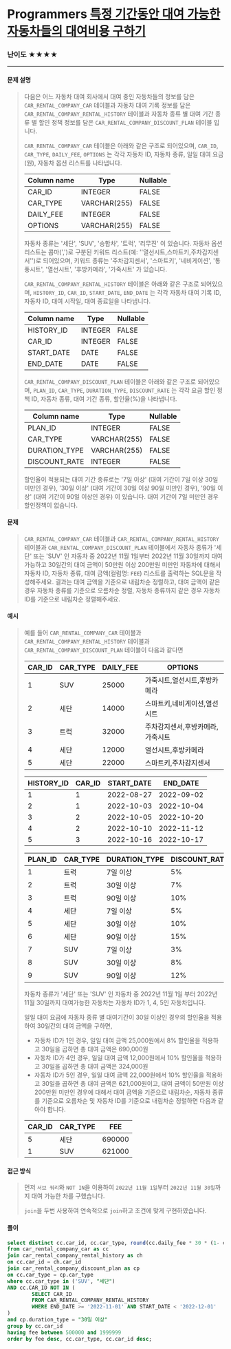 # Programmers [특정 기간동안 대여 가능한 자동차들의 대여비용 구하기](https://school.programmers.co.kr/learn/courses/30/lessons/157339)

### 난이도 ★★★★

---

#### 문제 설명

> 다음은 어느 자동차 대여 회사에서 대여 중인 자동차들의 정보를 담은 `CAR_RENTAL_COMPANY_CAR` 테이블과 자동차 대여 기록 정보를 담은 `CAR_RENTAL_COMPANY_RENTAL_HISTORY` 테이블과 자동차 종류 별 대여 기간 종류 별 할인 정책 정보를 담은 `CAR_RENTAL_COMPANY_DISCOUNT_PLAN` 테이블 입니다.
>
> `CAR_RENTAL_COMPANY_CAR` 테이블은 아래와 같은 구조로 되어있으며, `CAR_ID`, `CAR_TYPE`, `DAILY_FEE`, `OPTIONS` 는 각각 자동차 ID, 자동차 종류, 일일 대여 요금(원), 자동차 옵션 리스트를 나타냅니다.
>
> | Column name | Type         | Nullable |
> | ----------- | ------------ | -------- |
> | CAR_ID      | INTEGER      | FALSE    |
> | CAR_TYPE    | VARCHAR(255) | FALSE    |
> | DAILY_FEE   | INTEGER      | FALSE    |
> | OPTIONS     | VARCHAR(255) | FALSE    |
>
> 자동차 종류는 '세단', 'SUV', '승합차', '트럭', '리무진' 이 있습니다. 자동차 옵션 리스트는 콤마(',')로 구분된 키워드 리스트(예: ''열선시트,스마트키,주차감지센서'')로 되어있으며, 키워드 종류는 '주차감지센서', '스마트키', '네비게이션', '통풍시트', '열선시트', '후방카메라', '가죽시트' 가 있습니다.
>
> `CAR_RENTAL_COMPANY_RENTAL_HISTORY` 테이블은 아래와 같은 구조로 되어있으며, `HISTORY_ID`, `CAR_ID`, `START_DATE`, `END_DATE` 는 각각 자동차 대여 기록 ID, 자동차 ID, 대여 시작일, 대여 종료일을 나타냅니다.
>
> | Column name | Type    | Nullable |
> | ----------- | ------- | -------- |
> | HISTORY_ID  | INTEGER | FALSE    |
> | CAR_ID      | INTEGER | FALSE    |
> | START_DATE  | DATE    | FALSE    |
> | END_DATE    | DATE    | FALSE    |
>
> `CAR_RENTAL_COMPANY_DISCOUNT_PLAN` 테이블은 아래와 같은 구조로 되어있으며, `PLAN_ID`, `CAR_TYPE`, `DURATION_TYPE`, `DISCOUNT_RATE` 는 각각 요금 할인 정책 ID, 자동차 종류, 대여 기간 종류, 할인율(%)을 나타냅니다.
>
> | Column name   | Type         | Nullable |
> | ------------- | ------------ | -------- |
> | PLAN_ID       | INTEGER      | FALSE    |
> | CAR_TYPE      | VARCHAR(255) | FALSE    |
> | DURATION_TYPE | VARCHAR(255) | FALSE    |
> | DISCOUNT_RATE | INTEGER      | FALSE    |
>
> 할인율이 적용되는 대여 기간 종류로는 '7일 이상' (대여 기간이 7일 이상 30일 미만인 경우), '30일 이상' (대여 기간이 30일 이상 90일 미만인 경우), '90일 이상' (대여 기간이 90일 이상인 경우) 이 있습니다. 대여 기간이 7일 미만인 경우 할인정책이 없습니다.

#### 문제

>`CAR_RENTAL_COMPANY_CAR` 테이블과 `CAR_RENTAL_COMPANY_RENTAL_HISTORY` 테이블과 `CAR_RENTAL_COMPANY_DISCOUNT_PLAN` 테이블에서 자동차 종류가 '세단' 또는 'SUV' 인 자동차 중 2022년 11월 1일부터 2022년 11월 30일까지 대여 가능하고 30일간의 대여 금액이 50만원 이상 200만원 미만인 자동차에 대해서 자동차 ID, 자동차 종류, 대여 금액(컬럼명: `FEE`) 리스트를 출력하는 SQL문을 작성해주세요. 결과는 대여 금액을 기준으로 내림차순 정렬하고, 대여 금액이 같은 경우 자동차 종류를 기준으로 오름차순 정렬, 자동차 종류까지 같은 경우 자동차 ID를 기준으로 내림차순 정렬해주세요.

#### 예시

> 예를 들어 `CAR_RENTAL_COMPANY_CAR` 테이블과 `CAR_RENTAL_COMPANY_RENTAL_HISTORY` 테이블과 `CAR_RENTAL_COMPANY_DISCOUNT_PLAN` 테이블이 다음과 같다면
>
> | CAR_ID | CAR_TYPE | DAILY_FEE | OPTIONS                          |
> | ------ | -------- | --------- | -------------------------------- |
> | 1      | SUV      | 25000     | 가죽시트,열선시트,후방카메라     |
> | 2      | 세단     | 14000     | 스마트키,네비게이션,열선시트     |
> | 3      | 트럭     | 32000     | 주차감지센서,후방카메라,가죽시트 |
> | 4      | 세단     | 12000     | 열선시트,후방카메라              |
> | 5      | 세단     | 22000     | 스마트키,주차감지센서            |
>
> | HISTORY_ID | CAR_ID | START_DATE | END_DATE   |
> | ---------- | ------ | ---------- | ---------- |
> | 1          | 1      | 2022-08-27 | 2022-09-02 |
> | 2          | 1      | 2022-10-03 | 2022-10-04 |
> | 3          | 2      | 2022-10-05 | 2022-10-20 |
> | 4          | 2      | 2022-10-10 | 2022-11-12 |
> | 5          | 3      | 2022-10-16 | 2022-10-17 |
>
> | PLAN_ID | CAR_TYPE | DURATION_TYPE | DISCOUNT_RATE |
> | ------- | -------- | ------------- | ------------- |
> | 1       | 트럭     | 7일 이상      | 5%            |
> | 2       | 트럭     | 30일 이상     | 7%            |
> | 3       | 트럭     | 90일 이상     | 10%           |
> | 4       | 세단     | 7일 이상      | 5%            |
> | 5       | 세단     | 30일 이상     | 10%           |
> | 6       | 세단     | 90일 이상     | 15%           |
> | 7       | SUV      | 7일 이상      | 3%            |
> | 8       | SUV      | 30일 이상     | 8%            |
> | 9       | SUV      | 90일 이상     | 12%           |
>
> 자동차 종류가 '세단' 또는 'SUV' 인 자동차 중 2022년 11월 1일 부터 2022년 11월 30일까지 대여가능한 자동차는 자동차 ID가 1, 4, 5인 자동차입니다.
>
> 일일 대여 요금에 자동차 종류 별 대여기간이 30일 이상인 경우의 할인율을 적용하여 30일간의 대여 금액을 구하면,
>
> - 자동차 ID가 1인 경우, 일일 대여 금액 25,000원에서 8% 할인율을 적용하고 30일을 곱하면 총 대여 금액은 690,000원
> - 자동차 ID가 4인 경우, 일일 대여 금액 12,000원에서 10% 할인율을 적용하고 30일을 곱하면 총 대여 금액은 324,000원
> - 자동차 ID가 5인 경우, 일일 대여 금액 22,000원에서 10% 할인율을 적용하고 30일을 곱하면 총 대여 금액은 621,000원이고, 대여 금액이 50만원 이상 200만원 미만인 경우에 대해서 대여 금액을 기준으로 내림차순, 자동차 종류를 기준으로 오름차순 및 자동차 ID를 기준으로 내림차순 정렬하면 다음과 같아야 합니다.
>
> | CAR_ID | CAR_TYPE | FEE    |
> | ------ | -------- | ------ |
> | 5      | 세단     | 690000 |
> | 1      | SUV      | 621000 |

#### 접근 방식

> 먼저 `서브 쿼리`와 `NOT IN`을 이용하여 `2022년 11월 1일`부터 `2022년 11월 30일`까지 대여 가능한 차를 구했습니다.
>
>  `join`을 두번 사용하여 연속적으로 `join`하고 조건에 맞게 구현하였습니다.

#### 풀이

```sql
select distinct cc.car_id, cc.car_type, round(cc.daily_fee * 30 * (1- cp.discount_rate/100))as fee
from car_rental_company_car as cc
join car_rental_company_rental_history as ch
on cc.car_id = ch.car_id
join car_rental_company_discount_plan as cp
on cc.car_type = cp.car_type
where cc.car_type in ('SUV', "세단")
AND cc.CAR_ID NOT IN (
        SELECT CAR_ID
        FROM CAR_RENTAL_COMPANY_RENTAL_HISTORY
        WHERE END_DATE >= '2022-11-01' AND START_DATE < '2022-12-01'
)
and cp.duration_type = "30일 이상"
group by cc.car_id
having fee between 500000 and 1999999
order by fee desc, cc.car_type, cc.car_id desc;
```

